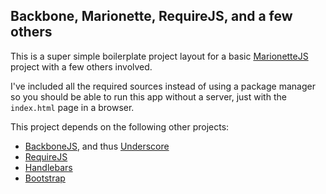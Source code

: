 ## Backbone, Marionette, RequireJS, and a few others

This is a super simple boilerplate project layout for a basic [MarionetteJS](http://marionettejs.com) project with a few others involved.

I've included all the required sources instead of using a package manager so you should be able to run this app without a server, just with the `index.html` page in a browser.

This project depends on the following other projects:
- [BackboneJS](http://backbonejs.org), and thus [Underscore](http://underscorejs.org/)
- [RequireJS](http://requirejs.org/)
- [Handlebars](http://handlebarsjs.com/)
- [Bootstrap](http://getbootstrap.com/)
